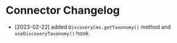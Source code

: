 Connector Changelog
===================


* [2023-02-22] added `DiscoveryCms.getTaxonomy()` method and `useDiscoveryTaxonomy()` hook.